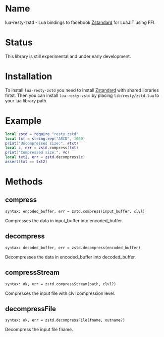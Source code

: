 Name
====
lua-resty-zstd - Lua bindings to facebook
[Zstandard](https://github.com/facebook/zstd) for LuaJIT using FFI.


Status
======
This library is still experimental and under early development.


Installation
============
To install `lua-resty-zstd` you need to install
[Zstandard](https://github.com/facebook/zstd#build)
with shared libraries firtst.
Then you can install `lua-resty-zstd` by placing `lib/resty/zstd.lua` to
your lua library path.

Example
=======
```` lua
local zstd = require "resty.zstd"
local txt = string.rep("ABCD", 1000)
print("Uncompressed size:", #txt)
local c, err = zstd.compress(txt)
print("Compressed size:", #c)
local txt2, err = zstd.decompress(c)
assert(txt == txt2)
````

Methods
=======

compress
--------
`syntax: encoded_buffer, err = zstd.compress(input_buffer, clvl)`

Compresses the data in input_buffer into encoded_buffer.

decompress
----------
`syntax: decoded_buffer, err = zstd.decompress(encoded_buffer)`

Decompresses the data in encoded_buffer into decoded_buffer.

compressStream
--------------
`syntax: ok, err = zstd.compressStream(path, clvl?)`

Compresses the input file with clvl compression level.

decompressFile
--------------
`syntax: ok, err = zstd.decompressFile(fname, outname?)`

Decompress the input file fname.


